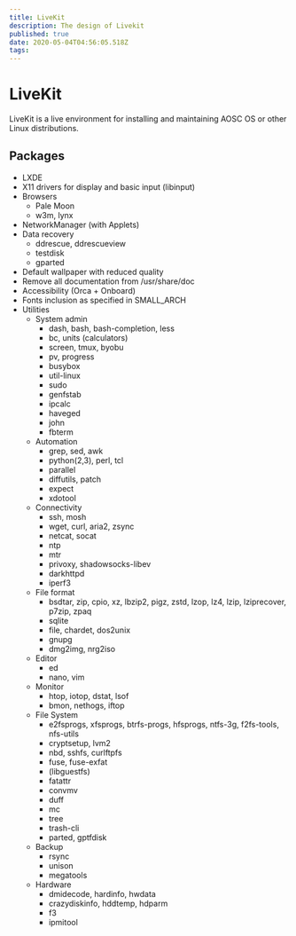 ```yaml
---
title: LiveKit
description: The design of Livekit
published: true
date: 2020-05-04T04:56:05.518Z
tags: 
---
```


# LiveKit
LiveKit is a live environment for installing and maintaining AOSC OS or other Linux distributions.

## Packages
- LXDE
- X11 drivers for display and basic input (libinput)
- Browsers
	- Pale Moon
	- w3m, lynx
- NetworkManager (with Applets)
- Data recovery
	- ddrescue, ddrescueview
	- testdisk
	- gparted
- Default wallpaper with reduced quality
- Remove all documentation from /usr/share/doc
- Accessibility (Orca + Onboard)
- Fonts inclusion as specified in SMALL_ARCH
- Utilities
	- System admin
		- dash, bash, bash-completion, less
		- bc, units (calculators)
		- screen, tmux, byobu
		- pv, progress
		- busybox
		- util-linux
		- sudo
		- genfstab
		- ipcalc
		- haveged
		- john
		- fbterm
	- Automation
		- grep, sed, awk
		- python(2,3), perl, tcl
		- parallel
		- diffutils, patch
		- expect
		- xdotool
	- Connectivity
		- ssh, mosh
		- wget, curl, aria2, zsync
		- netcat, socat
		- ntp
		- mtr
		- privoxy, shadowsocks-libev
		- darkhttpd
		- iperf3
	- File format
		- bsdtar, zip, cpio, xz, lbzip2, pigz, zstd, lzop, lz4, lzip, lziprecover, p7zip, zpaq
		- sqlite
		- file, chardet, dos2unix
		- gnupg
		- dmg2img, nrg2iso
	- Editor
		- ed
		- nano, vim
	- Monitor
		- htop, iotop, dstat, lsof
		- bmon, nethogs, iftop
	- File System
		- e2fsprogs, xfsprogs, btrfs-progs, hfsprogs, ntfs-3g, f2fs-tools, nfs-utils
		- cryptsetup, lvm2
		- nbd, sshfs, curlftpfs
		- fuse, fuse-exfat
		- (libguestfs)
		- fatattr
		- convmv
		- duff
		- mc
		- tree
		- trash-cli
		- parted, gptfdisk
	- Backup
		- rsync
		- unison
		- megatools
	- Hardware
		- dmidecode, hardinfo, hwdata
		- crazydiskinfo, hddtemp, hdparm
		- f3
		- ipmitool